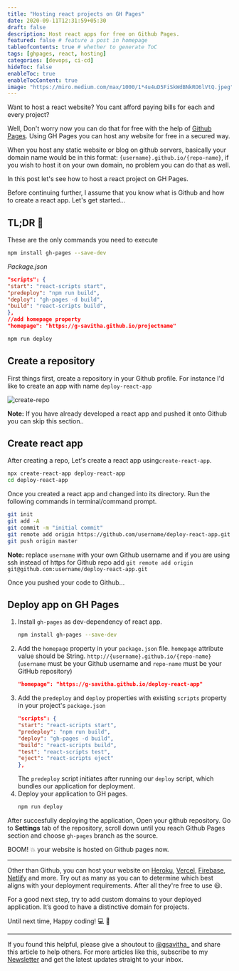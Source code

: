 ```yaml
---
title: "Hosting react projects on GH Pages"
date: 2020-09-11T12:31:59+05:30
draft: false
description: Host react apps for free on Github Pages.
featured: false # feature a post in homepage
tableofcontents: true # whether to generate ToC
tags: [ghpages, react, hosting]
categories: [devops, ci-cd]
hideToc: false
enableToc: true
enableTocContent: true
image: "https://miro.medium.com/max/1000/1*4u4uD5FiSkWdBNkRO6lVtQ.jpeg"
---
```


<!--  Start Typing... -->

Want to host a react website? You cant afford paying bills for each and every project?

Well, Don't worry now you can do that for free with the help of [Github Pages](https://pages.github.com/). Using GH Pages you can host any website for free in a secured way.

When you host any static website or blog on github servers, basically your domain name would be in this format: `{username}.github.io/{repo-name}`, if you wish to host it on your own domain, no problem you can do that as well.

In this post let's see how to host a react project on GH Pages.

Before continuing further, I assume that you know what is Github and how to create a react app. Let's get started...

## TL;DR :rocket:

These are the only commands you need to execute

```sh
npm install gh-pages --save-dev
```

_Package.json_

```json
"scripts": {
"start": "react-scripts start",
"predeploy": "npm run build",
"deploy": "gh-pages -d build",
"build": "react-scripts build",
},
//add homepage property
"homepage": "https://g-savitha.github.io/projectname"
```

```sh
npm run deploy
```

## Create a repository

First things first, create a repository in your Github profile. For instance I'd like to create an app with name `deploy-react-app`

![create-repo](https://i.imgur.com/EVPrPjZ.png)

**Note:** If you have already developed a react app and pushed it onto Github you can skip this section..

## Create react app

After creating a repo, Let's create a react app using`create-react-app`.

```sh
npx create-react-app deploy-react-app
cd deploy-react-app
```

Once you created a react app and changed into its directory. Run the following commands in terminal/command prompt.

```sh
git init
git add -A
git commit -m "initial commit"
git remote add origin https://github.com/username/deploy-react-app.git
git push origin master
```

**Note:** replace `username` with your own Github username and if you are using ssh instead of https for Github repo add `git remote add origin git@github.com:username/deploy-react-app.git`

Once you pushed your code to Github...

## Deploy app on GH Pages

1. Install `gh-pages` as dev-dependency of react app.
   ```sh
   npm install gh-pages --save-dev
   ```
2. Add the `homepage` property in your `package.json` file. `homepage` attribute value should be String. `http://{username}.github.io/{repo-name}` (`username` must be your Github username and `repo-name` must be your GitHub repository)
   ```json
   "homepage": "https://g-savitha.github.io/deploy-react-app"
   ```
3. Add the `predeploy` and `deploy` properties with existing `scripts` property in your project's `package.json`
   ```json
   "scripts": {
   "start": "react-scripts start",
   "predeploy": "npm run build",
   "deploy": "gh-pages -d build",
   "build": "react-scripts build",
   "test": "react-scripts test",
   "eject": "react-scripts eject"
   },
   ```
   The `predeploy` script initiates after running our `deploy` script, which bundles our application for deployment.
4. Deploy your application to GH pages.
   ```sh
   npm run deploy
   ```

After succesfully deploying the application, Open your github repository. Go to **Settings** tab of the repository, scroll down until you reach Github Pages section and choose `gh-pages` branch as the source.

BOOM! :boom: your website is hosted on Github pages now.

---

Other than Github, you can host your website on [Heroku](), [Vercel](), [Firebase](), [Netlify]() and more. Try out as many as you can to determine which best aligns with your deployment requirements. After all they're free to use :smiley:.

For a good next step, try to add custom domains to your deployed application. It’s good to have a distinctive domain for projects.

Until next time, Happy coding! :computer: :tada:

---

If you found this helpful, please give a shoutout to [@gsavitha_](https://twitter.com/gsavitha_) and share this article to help others. For more articles like this, subscribe to my [Newsletter](https://www.getrevue.co/profile/gsavitha) and get the latest updates straight to your inbox.
